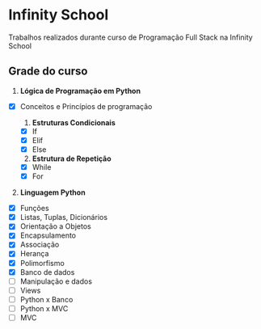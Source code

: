 # Infinity School
Trabalhos realizados durante curso de Programação Full Stack na Infinity School

## Grade do curso 

1. **Lógica de Programação em Python**
- [x] Conceitos e Princípios de programação

   1. **Estruturas Condicionais**
  - [x] If
  - [x] Elif
  - [x] Else

   2. **Estrutura de Repetição**
  - [x] While
  - [x] For

2. **Linguagem Python**
- [x] Funções
- [x] Listas, Tuplas, Dicionários
- [x] Orientação a Objetos
- [x] Encapsulamento
- [x] Associação
- [x] Herança
- [x] Polimorfismo
- [x] Banco de dados
- [ ] Manipulação e dados
- [ ] Views
- [ ] Python x Banco
- [ ] Python x MVC
- [ ] MVC
